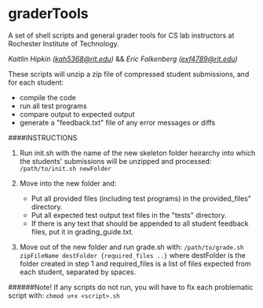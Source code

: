 graderTools
===========

A set of shell scripts and general grader tools for CS lab instructors at
Rochester Institute of Technology.

*Kaitlin Hipkin (kah5368@rit.edu)* && *Eric Falkenberg (exf4789@rit.edu)*


These scripts will unzip a zip file of compressed student submissions,
and for each student:
* compile the code
* run all test programs
* compare output to expected output
* generate a "feedback.txt" file of any error messages or diffs

####INSTRUCTIONS
1.  Run init.sh with the name of the new skeleton folder heirarchy into which the students' submissions will be unzipped and processed: ```/path/to/init.sh newFolder```
2.  Move into the new folder and:
	* Put all provided files (including test programs) in the provided_files" directory.
	* Put all expected test output text files in the "tests" directory.
	* If there is any text that should be appended to all student feedback files, put it in grading_guide.txt.

3.  Move out of the new folder and run grade.sh with: ```/path/to/grade.sh zipFileName destFolder {required_files ..}```
where destFolder is the folder created in step 1 and required_files is a list of files expected from each student, separated by spaces.

######Note!
If any scripts do not run, you will have to fix each problematic script with: ```chmod u+x <script>.sh```
